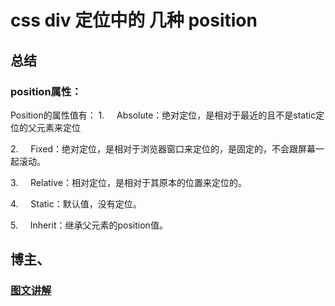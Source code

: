 # css div 定位中的 几种 position 

## 总结

### position属性：

Position的属性值有：
1.     Absolute：绝对定位，是相对于最近的且不是static定位的父元素来定位

2.     Fixed：绝对定位，是相对于浏览器窗口来定位的，是固定的，不会跟屏幕一起滚动。

3.     Relative：相对定位，是相对于其原本的位置来定位的。

4.     Static：默认值，没有定位。

5.     Inherit：继承父元素的position值。


## 博主、


### [图文讲解](https://blog.csdn.net/weixin_42067967/article/details/80152403)